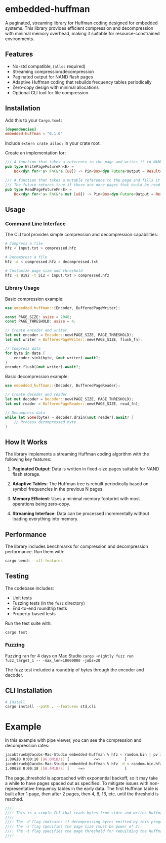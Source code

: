 
# embedded-huffman

A paginated, streaming library for Huffman coding designed for embedded systems. This library provides efficient compression and decompression with minimal memory overhead, making it suitable for resource-constrained environments.

## Features

- No-std compatible, (`alloc` required)
- Streaming compression/decompression
- Paginated output for NAND flash pages
- Adaptive Huffman coding that rebuilds frequency tables periodically
- Zero-copy design with minimal allocations
- Optional CLI tool for file compression

## Installation

Add this to your `Cargo.toml`:

```toml
[dependencies]
embedded-huffman = "0.1.0"
```

Include `extern crate alloc;` in your crate root.

Create an implementation for:

```rust
/// A function that takes a reference to the page and writes it to NAND
pub type WritePageFutureFn<E> =
    Box<dyn for<'a> Fn(&'a [u8]) -> Pin<Box<dyn Future<Output = Result<(), E>> + 'a>>>;

/// A function that takes a mutable reference to the page and fills it with bytes from NAND
/// The future returns true if there are more pages that could be read
pub type ReadPageFutureFn<E> =
    Box<dyn for<'a> Fn(&'a mut [u8]) -> Pin<Box<dyn Future<Output = Result<bool, E>> + 'a>>>;
```

## Usage

### Command Line Interface

The CLI tool provides simple compression and decompression capabilities:

```bash
# Compress a file
hfz < input.txt > compressed.hfz

# Decompress a file
hfz -d < compressed.hfz > decompressed.txt

# Customize page size and threshold
hfz -s 8192 -t 512 < input.txt > compressed.hfz
```

### Library Usage

Basic compression example:

```rust
use embedded_huffman::{Encoder, BufferedPageWriter};

const PAGE_SIZE: usize = 2048;
const PAGE_THRESHOLD: usize = 4;

// Create encoder and writer
let mut encoder = Encoder::new(PAGE_SIZE, PAGE_THRESHOLD);
let mut writer = BufferedPageWriter::new(PAGE_SIZE, flush_fn);

// Compress data
for byte in data {
    encoder.sink(byte, &mut writer).await?;
}
encoder.flush(&mut writer).await?;
```

Basic decompression example:

```rust
use embedded_huffman::{Decoder, BufferedPageReader};

// Create decoder and reader
let mut decoder = Decoder::new(PAGE_SIZE, PAGE_THRESHOLD);
let mut reader = BufferedPageReader::new(PAGE_SIZE, read_fn);

// Decompress data
while let Some(byte) = decoder.drain(&mut reader).await? {
    // Process decompressed byte
}
```

## How It Works

The library implements a streaming Huffman coding algorithm with the following key features:

1. **Paginated Output**: Data is written in fixed-size pages suitable for NAND flash storage.

2. **Adaptive Tables**: The Huffman tree is rebuilt periodically based on symbol frequencies in the previous N pages.

3. **Memory Efficient**: Uses a minimal memory footprint with most operations being zero-copy.

4. **Streaming Interface**: Data can be processed incrementally without loading everything into memory.

## Performance

The library includes benchmarks for compression and decompression performance. Run them with:

```bash
cargo bench --all-features
```

## Testing

The codebase includes:

- Unit tests
- Fuzzing tests (in the `fuzz` directory)
- End-to-end roundtrip tests
- Property-based tests

Run the test suite with:

```bash
cargo test
```

### Fuzzing

Fuzzing ran for 4 days on Mac Studio `cargo +nightly fuzz run fuzz_target_1 -- -max_len=10000000 -jobs=20`

The fuzz test included a roundtrip of bytes through the encoder and decoder.

## CLI Installation

```bash
# Install
cargo install --path . --features std,cli
```

# Example

In this example with pipe viewer, you can see the compression and decompression rates:
```bash
jacobtrueb@Jacobs-Mac-Studio embedded-huffman % hfz < random.bin | pv > random.bin.hfz   
1.00GiB 0:00:10 [96.6MiB/s] [           <=>           ]
jacobtrueb@Jacobs-Mac-Studio embedded-huffman % hfz -d < random.bin.hfz | pv > random.bin.unhfz 
1.00GiB 0:00:18 [56.4MiB/s] [    <=>                  ]
```

The page_threshold is approached with exponential backoff, so it may take a while to have pages spaced out as specified. To mitigate issues with non-representative frequency tables in the early data. The first Huffman table is built after 1 page, then after 2 pages, then 4, 8, 16, etc. until the threshold is reached.

```rust
///!
///! This is a simple CLI that reads bytes from stdin and writes Huffman-compressed data to stdout.
///!
///! The -d flag indicates if decompressing bytes emitted by this program.
///! The -s flag specifies the page size (must be power of 2).
///! The -t flag specifies the page threshold for rebuilding the Huffman table.
///!
```
